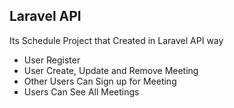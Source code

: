 
## Laravel API

Its Schedule Project that Created in Laravel API way
- User Register
- User Create, Update and Remove Meeting
- Other Users Can Sign up for Meeting
- Users Can See All Meetings
